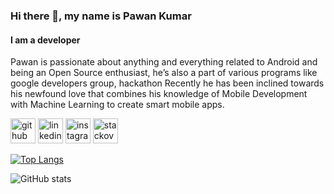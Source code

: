 ### Hi there 👋, my name is Pawan Kumar
#### I am a developer
Pawan is passionate about anything and everything related to Android and being an Open Source enthusiast, he’s also a part of various programs like google developers group, hackathon
Recently he has been inclined towards his newfound love that combines his knowledge of Mobile Development with Machine Learning to create smart mobile apps. 


[<img src='https://cdn.jsdelivr.net/npm/simple-icons@3.0.1/icons/github.svg' alt='github' height='40'>](https://github.com/PawankumarPK)  [<img src='https://cdn.jsdelivr.net/npm/simple-icons@3.0.1/icons/linkedin.svg' alt='linkedin' height='40'>](https://www.linkedin.com/in/https://www.linkedin.com/in/pawan-kumar-yadav//)  [<img src='https://cdn.jsdelivr.net/npm/simple-icons@3.0.1/icons/instagram.svg' alt='instagram' height='40'>](https://www.instagram.com/https://www.instagram.com/handy_pawan//)  [<img src='https://cdn.jsdelivr.net/npm/simple-icons@3.0.1/icons/stackoverflow.svg' alt='stackoverflow' height='40'>](https://stackoverflow.com/users/https://stackoverflow.com/users/8712102/handypawan)  

[![Top Langs](https://github-readme-stats.vercel.app/api/top-langs/?username=PawankumarPK)](https://github.com/anuraghazra/github-readme-stats)

![GitHub stats](https://github-readme-stats.vercel.app/api?username=PawankumarPK&show_icons=true)  

